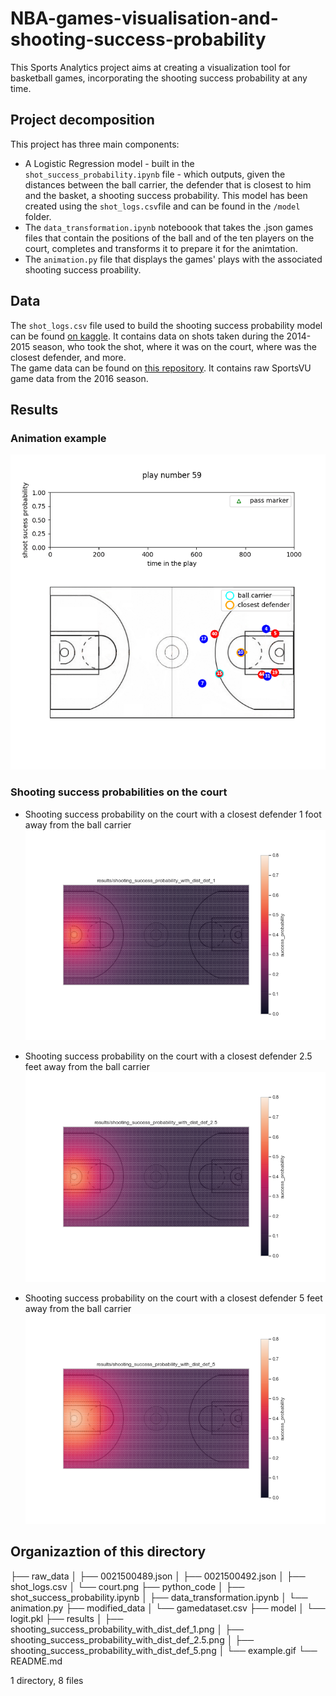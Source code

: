 # NBA-games-visualisation-and-shooting-success-probability
This Sports Analytics project aims at creating a visualization tool for basketball games, incorporating the shooting success probability at any time.

## Project decomposition

This project has three main components:
- A Logistic Regression model - built in the `shot_success_probability.ipynb` file - which outputs, given the distances between the ball carrier, the defender that is closest to him and the basket, a shooting success probability. This model has been created using the `shot_logs.csv`file and can be found in the `/model` folder.
- The `data_transformation.ipynb` noteboook that takes the .json games files that contain the positions of the ball and of the ten players on the court, completes and transforms it to prepare it for the animtation.
- The `animation.py` file that displays the games' plays with the associated shooting success proability.

## Data

The `shot_logs.csv` file used to build the shooting success probability model can be found [on kaggle](https://www.kaggle.com/dansbecker/nba-shot-logs). It contains data on shots taken during the 2014-2015 season, who took the shot, where it was on the court, where was the closest defender, and more.  
The game data can be found on [this repository](https://github.com/linouk23/NBA-Player-Movements). It contains raw SportsVU game data from the 2016 season.

## Results

### Animation example

![example gif](results/example.gif)

### Shooting success probabilities on the court

- Shooting success probability on the court with a closest defender 1 foot away from the ball carrier
![shooting success probability on the court with a closest defender 1 foot away](results/shooting_success_probability_with_dist_def_1.png)

- Shooting success probability on the court with a closest defender 2.5 feet away from the ball carrier
![shooting success probability on the court with a closest defender 2.5 feet away](results/shooting_success_probability_with_dist_def_2.5.png)

- Shooting success probability on the court with a closest defender 5 feet away from the ball carrier
![shooting success probability on the court with a closest defender 5 feet away](results/shooting_success_probability_with_dist_def_5.png)

## Organizaztion of this directory

├── raw_data
│   ├── 0021500489.json
│   ├── 0021500492.json
│   ├── shot_logs.csv
│   └── court.png
├── python_code
│   ├── shot_success_probability.ipynb
│   ├── data_transformation.ipynb
│   └── animation.py
├── modified_data
│   └── gamedataset.csv
├── model
│   └── logit.pkl
├── results
│   ├── shooting_success_probability_with_dist_def_1.png
│   ├── shooting_success_probability_with_dist_def_2.5.png
│   ├── shooting_success_probability_with_dist_def_5.png
│   └── example.gif
└── README.md

1 directory, 8 files
